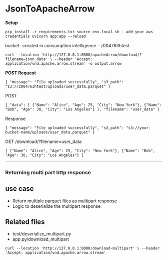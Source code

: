# JsonToApacheArrow

**Setup**

`pip install -r requirements.txt
source env.local.sh - add your aws credentials
uvicorn app:app --reload`

bucket- created in consumption intelligence - z004763htest


`curl --location 'http://127.0.0.1:8000/apacheArrow/download/?filename=json_data' \
--header 'Accept: application/vnd.apache.arrow.stream'
-o output.arrow
`


**POST Request**

`{
    "message": "File uploaded successfully",
    "s3_path": "s3://z004763htest/uploads/user_data.parquet"
}`

POST 

`{
  "data": [
    {"Name": "Alice", "Age": 25, "City": "New York"},
    {"Name": "Bob", "Age": 30, "City": "Los Angeles"}
  ],
  "filename": "user_data"
}`

Response 

`{
  "message": "File uploaded successfully",
  "s3_path": "s3://your-bucket-name/uploads/user_data.parquet"
}`

GET /download/?filename=user_data

`[
  {"Name": "Alice", "Age": 25, "City": "New York"},
  {"Name": "Bob", "Age": 30, "City": "Los Angeles"}
]`

--------

### Returning multi part http response 

## use case 
- Return multiple parquet files as multipart response 
- Logic to deserialize the multipart response 

## Related files 
- test/deserialize_multipart.py 
- app.py/download_multipart


`curl --location 'http://127.0.0.1:8000/download-multipart' \
--header 'Accept: application/vnd.apache.arrow.stream'`